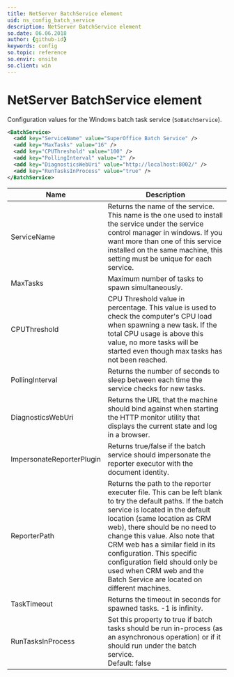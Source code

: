 ```yaml
---
title: NetServer BatchService element
uid: ns_config_batch_service
description: NetServer BatchService element
so.date: 06.06.2018
author: {github-id}
keywords: config
so.topic: reference
so.envir: onsite
so.client: win
---
```


# NetServer BatchService element

Configuration values for the Windows batch task service (`SoBatchService`).

```XML
<BatchService>
  <add key="ServiceName" value="SuperOffice Batch Service" />
  <add key="MaxTasks" value="16" />
  <add key="CPUThreshold" value="100" />
  <add key="PollingInterval" value="2" />
  <add key="DiagnosticsWebUri" value="http://localhost:8002/" />
  <add key="RunTasksInProcess" value="true" />
</BatchService>
```

| Name | Description |
|---|---|
| ServiceName | Returns the name of the service. This name is the one used to install the service under the service control manager in windows. If you want more than one of this service installed on the same machine, this setting must be unique for each service. |
| MaxTasks | Maximum number of tasks to spawn simultaneously. |
| CPUThreshold | CPU Threshold value in percentage. This value is used to check the computer's CPU load when spawning a new task. If the total CPU usage is above this value, no more tasks will be started even though max tasks has not been reached. |
| PollingInterval | Returns the number of seconds to sleep between each time the service checks for new tasks. |
| DiagnosticsWebUri | Returns the URL that the machine should bind against when starting the HTTP monitor utility that displays the current state and log in a browser. |
| ImpersonateReporterPlugin | Returns true/false if the batch service should impersonate the reporter executor with the document identity. |
| ReporterPath | Returns the path to the reporter executer file. This can be left blank to try the default paths. If the batch service is located in the default location (same location as CRM web), there should be no need to change this value. Also note that CRM web has a similar field in its configuration. This specific configuration field should only be used when CRM web and the Batch Service are located on different machines. |
| TaskTimeout | Returns the timeout in seconds for spawned tasks. -1 is infinity. |
| RunTasksInProcess | Set this property to true if batch tasks should be run in-process (as an asynchronous operation) or if it should run under the batch service.<br>Default: false |
